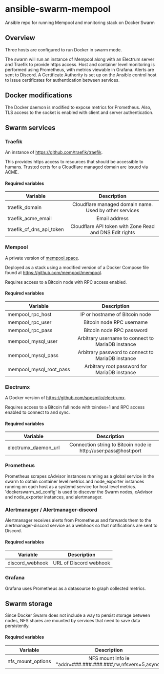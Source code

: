 # ansible-swarm-mempool
Ansible repo for running Mempool and monitoring stack on Docker Swarm

## Overview
Three hosts are configured to run Docker in swarm mode.

The swarm will run an instance of Mempool along with an Electrum server and Traefik to provide https access. Host and container level monitoring is performed using Prometheus, with metrics viewable in Grafana. Alerts are sent to Discord. A Certificate Authority is set up on the Ansible control host to issue certificates for authentication between services.

## Docker modifications
The Docker daemon is modified to expose metrics for Prometheus. Also, TLS access to the socket is enabled with client and server authentication.

## Swarm services
### Traefik
An instance of https://github.com/traefik/traefik.

This provides https access to resources that should be accessible to humans. Trusted certs for a Cloudflare managed domain are issued via ACME.

#### Required variables
| Variable | Description |
|---|:---:|
|traefik_domain|Cloudflare managed domain name. Used by other services|
|traefik_acme_email|Email address|
|traefik_cf_dns_api_token|Cloudflare API token with Zone Read and DNS Edit rights|

### Mempool
A private version of [mempool.space](https://mempool.space).

Deployed as a stack using a modified version of a Docker Compose file found at
https://github.com/mempool/mempool.

Requires access to a Bitcoin node with RPC access enabled.

#### Required variables
| Variable | Description |
|---|:---:|
|mempool_rpc_host|IP or hostname of Bitcoin node|
|mempool_rpc_user|Bitcoin node RPC username|
|mempool_rpc_pass|Bitcoin node RPC password|
|mempool_mysql_user|Arbitrary username to connect to MariaDB instance|
|mempool_mysql_pass|Arbitrary password to connect to MariaDB instance|
|mempool_mysql_root_pass|Arbitrary root password for MariaDB instance|

### Electrumx
A Docker version of https://github.com/spesmilo/electrumx.

Requires access to a Bitcoin full node with txindex=1 and RPC access enabled
to connect to and sync.

#### Required variables
| Variable | Description |
|---|:---:|
|electrumx_daemon_url|Connection string to Bitcoin node ie http://user:pass@host:port| 

### Prometheus
Prometheus scrapes cAdvisor instances running as a global service in the swarm to obtain container level metrics and node_exporter instances running on each host as a systemd service for host level metrics. 'dockerswarm_sd_config' is used to discover the Swarm nodes, cAdvisor and node_exporter instances, and alertmanager.

### Alertmanager / Alertmanager-discord
Alertmanager receives alerts from Prometheus and forwards them to the alertmanager-discord service as a webhook so that notifications are sent to Discord.
#### Required variables
| Variable | Description |
|---|:---:|
|discord_webhook|URL of Discord webhook|

### Grafana
Grafana uses Prometheus as a datasource to graph collected metrics.

## Swarm storage
Since Docker Swarm does not include a way to persist storage between nodes,
NFS shares are mounted by services that need to save data persistently.

#### Required variables
| Variable | Description |
|---|:---:|
|nfs_mount_options|NFS mount info ie "addr=###.###.###.###,rw,nfsvers=5,async"|
